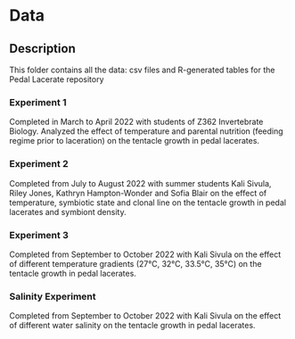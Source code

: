# Data

## Description

This folder contains all the data: csv files and R-generated tables for the Pedal Lacerate repository

### Experiment 1

Completed in March to April 2022 with students of Z362 Invertebrate Biology. Analyzed the effect of temperature and parental nutrition (feeding regime prior to laceration) on the tentacle growth in pedal lacerates.

### Experiment 2

Completed from July to August 2022 with summer students Kali Sivula, Riley Jones, Kathryn Hampton-Wonder and Sofia Blair on the effect of temperature, symbiotic state and clonal line on the tentacle growth in pedal lacerates and symbiont density.

### Experiment 3

Completed from September to October 2022 with Kali Sivula on the effect of different temperature gradients (27°C, 32°C, 33.5°C, 35°C) on the tentacle growth in pedal lacerates.

### Salinity Experiment

Completed from September to October 2022 with Kali Sivula on the effect of different water salinity on the tentacle growth in pedal lacerates.
